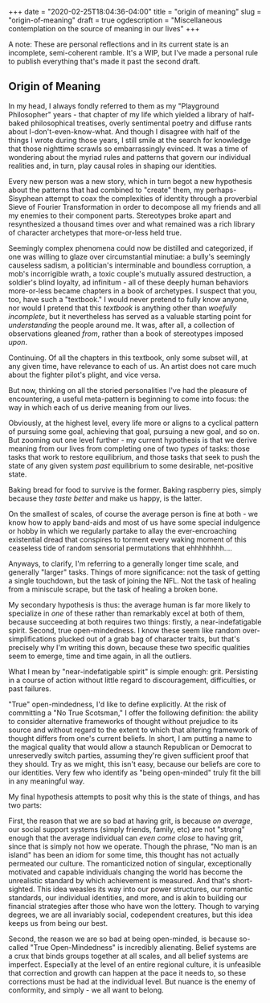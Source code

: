 +++
date = "2020-02-25T18:04:36-04:00"
title = "origin of meaning"
slug = "origin-of-meaning"
draft = true
ogdescription = "Miscellaneous contemplation on the source of meaning in our lives"
+++

A note: These are personal reflections and in its current state is an incomplete, semi-coherent ramble. It's a WIP, but I've made a personal rule to publish everything that's made it past the second draft.

## Origin of Meaning

In my head, I always fondly referred to them as my "Playground Philosopher" years - that chapter of my life which yielded a library of half-baked philosophical treatises, overly sentimental poetry and diffuse rants about I-don't-even-know-what. And though I disagree with half of the things I wrote during those years, I still smile at the search for knowledge that those nighttime scrawls so embarrassingly evinced. It was a time of wondering about the myriad rules and patterns that govern our individual realities and, in turn, play causal roles in shaping our identities.

Every new person was a new story, which in turn begot a new hypothesis about the patterns that had combined to "create" them, my perhaps-Sisyphean attempt to coax the complexities of identity through a proverbial Sieve of Fourier Transformation in order to decompose all my friends and all my enemies to their component parts. Stereotypes broke apart and resynthesized a thousand times over and what remained was a rich library of character archetypes that more-or-less held true.

Seemingly complex phenomena could now be distilled and categorized, if one was willing to glaze over circumstantial minutiae: a bully's seemingly causeless sadism, a politician's interminable and boundless corruption, a mob's incorrigible wrath, a toxic couple's mutually assured destruction, a soldier's blind loyalty, ad infinitum - all of these deeply human behaviors more-or-less became chapters in a book of archetypes. I suspect that you, too, have such a "textbook." I would never pretend to fully know anyone, nor would I pretend that this _textbook_ is anything other than _woefully incomplete_, but it nevertheless has served as a valuable starting point for _understanding_ the people around me. It was, after all, a collection of observations gleaned _from_, rather than a book of stereotypes imposed _upon_.

Continuing. Of all the chapters in this textbook, only some subset will, at any given time, have relevance to each of us. An artist does not care much about the fighter pilot's plight, and vice versa.

But now, thinking on all the storied personalities I've had the pleasure of encountering, a useful meta-pattern is beginning to come into focus: the way in which each of us derive meaning from our lives.

Obviously, at the highest level, every life more or aligns to a cyclical pattern of pursuing some goal, achieving that goal, pursuing a new goal, and so on. But zooming out one level further - my current hypothesis is that we derive meaning from our lives from completing one of two _types_ of tasks: those tasks that work to restore equilibrium, and those tasks that seek to push the state of any given system _past_ equilibrium to some desirable, net-positive state.

Baking bread for food to survive is the former. Baking raspberry pies, simply because they _taste better_ and make us happy, is the latter.

On the smallest of scales, of course the average person is fine at both - we know how to apply band-aids and most of us have some special indulgence or hobby in which we regularly partake to allay the ever-encroaching existential dread that conspires to torment every waking moment of this ceaseless tide of random sensorial permutations that ehhhhhhhh....

Anyways, to clarify, I'm referring to a generally longer time scale, and generally "larger" tasks. Things of more significance: not the task of getting a single touchdown, but the task of joining the NFL. Not the task of healing from a miniscule scrape, but the task of healing a broken bone.

My secondary hypothesis is thus: the average human is far more likely to specialize in _one_ of these rather than remarkably excel at both of them, because succeeding at both requires two things: firstly, a near-indefatigable spirit. Second, true open-mindedness. I know these seem like random over-simplifications plucked out of a grab bag of character traits, but that's precisely why I'm writing this down, because these two specific qualities seem to emerge, time and time again, in all the outliers.

What I mean by "near-indefatigable spirit" is simple enough: grit. Persisting in a course of action without little regard to discouragement, difficulties, or past failures. 

"True" open-mindedness, I'd like to define explicitly. At the risk of committing a "No True Scotsman," I offer the following definition: the ability to consider alternative frameworks of thought without prejudice to its source and without regard to the extent to which that altering framework of thought differs from one's current beliefs. In short, I am putting a name to the magical quality that would allow a staunch Republican or Democrat to unreservedly switch parties, assuming they're given sufficient proof that they should. Try as we might, this isn't easy, because our beliefs are core to our identities. Very few who identify as "being open-minded" truly fit the bill in any meaningful way.

My final hypothesis attempts to posit why this is the state of things, and has two parts:

First, the reason that we are so bad at having grit, is because _on average_, our social support systems (simply friends, family, etc) are not "strong" enough that the average individual can _even come close_ to having grit, since that is simply not how we operate. Though the phrase, "No man is an island" has been an idiom for some time, this thought has not actually permeated our culture. The romanticized notion of singular, exceptionally motivated and capable individuals changing the world has become the unrealistic standard by which achievement is measured. And that's short-sighted. This idea weasles its way into our power structures, our romantic standards, our individual identities, and more, and is akin to building our financial strategies after those who have won the lottery. Though to varying degrees, we are all invariably social, codependent creatures, but this idea keeps us from being our best. 

Second, the reason we are so bad at being open-minded, is because so-called "True Open-Mindedness" is incredibly alienating. Belief systems are a crux that binds groups together at all scales, and all belief systems are imperfect. Especially at the level of an entire regional culture, it is unfeasible that correction and growth can happen at the pace it needs to, so these corrections must be had at the individual level. But nuance is the enemy of conformity, and simply - we all want to belong.
